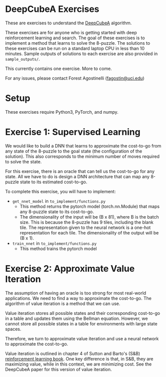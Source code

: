 # DeepCubeA Exercises
These are exercises to understand the 
[DeepCubeA](https://cse.sc.edu/~foresta/assets/files/SolvingTheRubiksCubeWithDeepReinforcementLearningAndSearch_Final.pdf) 
algorithm.

These exercises are for anyone who is getting started with deep reinforcement learning and search.
The goal of these exercises is to implement a method that learns to solve the 8-puzzle.
The solutions to these exercises can be run on a standard laptop CPU in less than 10 minutes.
Sample outputs of solutions to each exercise are also provided in `sample_outputs/`.

This currently contains one exercise. More to come.

For any issues, please contact Forest Agostinelli (fagostin@uci.edu)

# Setup
These exercises require Python3, PyTorch, and numpy.

# Exercise 1: Supervised Learning
We would like to build a DNN that learns to approximate the cost-to-go from any state of the 8-puzzle to the 
goal state (the configuration of the solution). This also corresponds to the minimum number of moves required to 
solve the state.

For this exercise, there is an oracle that can tell us the cost-to-go for any state. All we have to do is design a DNN
architecture that can map any 8-puzzle state to its estimated cost-to-go.

To complete this exercise, you will have to implement:
- `get_nnet_model` in `to_implement/functions.py`
    - This method returns the pytorch model (torch.nn.Module) that maps any 8-puzzle state to its cost-to-go.
    - The dimensionality of the input will be (B x 81), where B is the batch size. This is because the 8-puzzle has 9 tiles, including the blank tile. 
    The representation given to the neural network is a one-hot representation for each tile. The dimensionality of the output will be (B x 1).
- `train_nnet` in `to_implement/functions.py`
    - This method trains the pytorch model
    
# Exercise 2: Approximate Value Iteration
The assumption of having an oracle is too strong for most real-world applications. We need to find a way to approximate the cost-to-go.
The algorithm of value iteration is a method that we can use.

Value iteration stores all possible states and their corresponding cost-to-go in a table and updates them using the Bellman equation.
However, we cannot store all possible states in a table for environments with large state spaces.

Therefore, we turn to approximate value iteration and use a neural network to approximate the cost-to-go.

Value iteration is outlined in chapter 4 of Sutton and Barto's (S&B) [reinforcement learning book](http://www.incompleteideas.net/book/RLbook2020.pdf).
One key difference is that, in S&B, they are maximizing value, while in this context, we are minimizing cost.
See the DeepCubeA paper for this version of value iteration.

